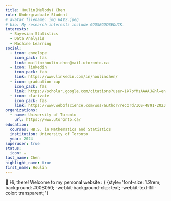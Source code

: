 ```yaml
---
title: Houlin(Melody) Chen
role: Undergraduate Student
# avatar_filename: img_6412.jpeg
# bio: My research interests include GOOSEGOOSEDUCK.
interests:
  - Bayesian Statistics
  - Data Analysis
  - Machine Learning
social:
  - icon: envelope
    icon_pack: fas
    link: mailto:houlin.chen@mail.utoronto.ca
  - icon: linkedin
    icon_pack: fab
    link: https://www.linkedin.com/in/houlinchen/
  - icon: graduation-cap
    icon_pack: fas
    link: https://scholar.google.com/citations?user=1k7pYMsAAAAJ&hl=en
  - icon: clarivate
    icon_pack: fas
    link: https://www.webofscience.com/wos/author/record/IQS-4891-2023
organizations:
  - name: University of Toronto
    url: https://www.utoronto.ca/
education:
  courses: HB.S. in Mathematics and Statistics
  institution: University of Toronto
  year: 2024
superuser: true
status:
  icon: ☕️
last_name: Chen
highlight_name: true
first_name: Houlin
---
```

👋 Hi, there! Welcome to my personal website : )
{style="font-size: 1.2rem; background: #00B050; -webkit-background-clip: text; -webkit-text-fill-color: transparent;"}

<!-- Greetings! I am currently an undergraduate student pursuing an Honours B.S. degree in the [Faculty of Arts and Science](https://www.artsci.utoronto.ca/) at the [University of Toronto](https://www.utoronto.ca/), Toronto, ON, CA. As a visiting student, I spent my Summer 2021 at both [Renmin University of China](https://www.ruc.edu.cn/en) and [Nankai University](https://en.nankai.edu.cn/). Throughout my undergraduate research, I am engaging in multiple projects encompassing various aspects, such as Bayesian estimation for distributional differences, multiple linear regression for multivariate data analysis, and Monte Carlo approximations. Concurrently, I am undertaking an internship in marketing data analysis at [AP Lazer](https://aplazer.com/), Windsor, ON, CA. My research interests include Bayesian Statistics, Data Analysis, and Machine Learning. 
{style="text-align: justify;"} -->
